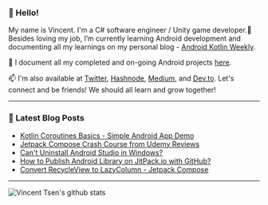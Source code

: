 ### 👋 Hello!

My name is Vincent. I'm a C# software engineer / Unity game developer.🌱 Besides loving my job, I’m currently learning Android development and documenting all my learnings on my personal blog - [Android Kotlin Weekly](https://vtsen.hashnode.dev/).

💞️ I document all my completed and on-going Android projects [here](https://vtsen.hashnode.dev/projects).

📫 I'm also available at [Twitter](https://twitter.com/vinchamp77), [Hashnode](https://hashnode.com/@vtsen), [Medium](https://vtsen.medium.com/), and [Dev.to](https://dev.to/vtsen). Let's connect and be friends! We should all learn and grow together!

---

### 📝 Latest Blog Posts
<!-- BLOG-POST-LIST:START -->
- [Kotlin Coroutines Basics - Simple Android App Demo](https://vtsen.hashnode.dev/kotlin-coroutines-basics-simple-android-app-demo)
- [Jetpack Compose Crash Course from Udemy Reviews](https://vtsen.hashnode.dev/jetpack-compose-crash-course-from-udemy-reviews)
- [Can&#39;t Uninstall Android Studio in Windows?](https://vtsen.hashnode.dev/cant-uninstall-android-studio-in-windows)
- [How to Publish Android Library on JitPack.io with GitHub?](https://vtsen.hashnode.dev/how-to-publish-android-library-on-jitpackio-with-github)
- [Convert RecycleView to LazyColumn - Jetpack Compose](https://vtsen.hashnode.dev/convert-recycleview-to-lazycolumn-jetpack-compose)
<!-- BLOG-POST-LIST:END -->

---

![Vincent Tsen's github stats](https://github-readme-stats.vercel.app/api?username=vinchamp77&show_icons=true&count_private=true&hide=issues,prs)

<!---
vinchamp77/vinchamp77 is a ✨ special ✨ repository because its `README.md` (this file) appears on your GitHub profile.
You can click the Preview link to take a look at your changes.
- 👋 Hi, I’m @vinchamp77
- 👀 I’m interested in ...
- 🌱 I’m currently learning ...
- 💞️ I’m looking to collaborate on ...
- 📫 How to reach me ...
--->
